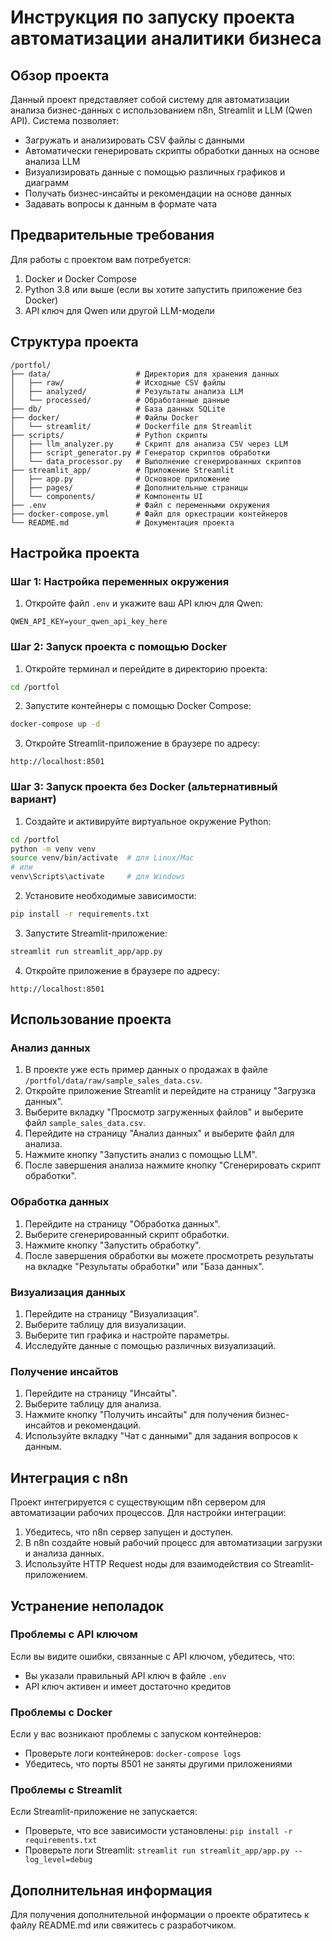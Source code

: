 # Инструкция по запуску проекта автоматизации аналитики бизнеса

## Обзор проекта

Данный проект представляет собой систему для автоматизации анализа бизнес-данных с использованием n8n, Streamlit и LLM (Qwen API). Система позволяет:

- Загружать и анализировать CSV файлы с данными
- Автоматически генерировать скрипты обработки данных на основе анализа LLM
- Визуализировать данные с помощью различных графиков и диаграмм
- Получать бизнес-инсайты и рекомендации на основе данных
- Задавать вопросы к данным в формате чата

## Предварительные требования

Для работы с проектом вам потребуется:

1. Docker и Docker Compose
2. Python 3.8 или выше (если вы хотите запустить приложение без Docker)
3. API ключ для Qwen или другой LLM-модели

## Структура проекта

```
/portfol/
├── data/                   # Директория для хранения данных
│   ├── raw/                # Исходные CSV файлы
│   ├── analyzed/           # Результаты анализа LLM
│   └── processed/          # Обработанные данные
├── db/                     # База данных SQLite
├── docker/                 # Файлы Docker
│   └── streamlit/          # Dockerfile для Streamlit
├── scripts/                # Python скрипты
│   ├── llm_analyzer.py     # Скрипт для анализа CSV через LLM
│   ├── script_generator.py # Генератор скриптов обработки
│   └── data_processor.py   # Выполнение сгенерированных скриптов
├── streamlit_app/          # Приложение Streamlit
│   ├── app.py              # Основное приложение
│   ├── pages/              # Дополнительные страницы
│   └── components/         # Компоненты UI
├── .env                    # Файл с переменными окружения
├── docker-compose.yml      # Файл для оркестрации контейнеров
└── README.md               # Документация проекта
```

## Настройка проекта

### Шаг 1: Настройка переменных окружения

1. Откройте файл `.env` и укажите ваш API ключ для Qwen:

```
QWEN_API_KEY=your_qwen_api_key_here
```

### Шаг 2: Запуск проекта с помощью Docker

1. Откройте терминал и перейдите в директорию проекта:

```bash
cd /portfol
```

2. Запустите контейнеры с помощью Docker Compose:

```bash
docker-compose up -d
```

3. Откройте Streamlit-приложение в браузере по адресу:

```
http://localhost:8501
```

### Шаг 3: Запуск проекта без Docker (альтернативный вариант)

1. Создайте и активируйте виртуальное окружение Python:

```bash
cd /portfol
python -m venv venv
source venv/bin/activate  # для Linux/Mac
# или
venv\Scripts\activate     # для Windows
```

2. Установите необходимые зависимости:

```bash
pip install -r requirements.txt
```

3. Запустите Streamlit-приложение:

```bash
streamlit run streamlit_app/app.py
```

4. Откройте приложение в браузере по адресу:

```
http://localhost:8501
```

## Использование проекта

### Анализ данных

1. В проекте уже есть пример данных о продажах в файле `/portfol/data/raw/sample_sales_data.csv`.
2. Откройте приложение Streamlit и перейдите на страницу "Загрузка данных".
3. Выберите вкладку "Просмотр загруженных файлов" и выберите файл `sample_sales_data.csv`.
4. Перейдите на страницу "Анализ данных" и выберите файл для анализа.
5. Нажмите кнопку "Запустить анализ с помощью LLM".
6. После завершения анализа нажмите кнопку "Сгенерировать скрипт обработки".

### Обработка данных

1. Перейдите на страницу "Обработка данных".
2. Выберите сгенерированный скрипт обработки.
3. Нажмите кнопку "Запустить обработку".
4. После завершения обработки вы можете просмотреть результаты на вкладке "Результаты обработки" или "База данных".

### Визуализация данных

1. Перейдите на страницу "Визуализация".
2. Выберите таблицу для визуализации.
3. Выберите тип графика и настройте параметры.
4. Исследуйте данные с помощью различных визуализаций.

### Получение инсайтов

1. Перейдите на страницу "Инсайты".
2. Выберите таблицу для анализа.
3. Нажмите кнопку "Получить инсайты" для получения бизнес-инсайтов и рекомендаций.
4. Используйте вкладку "Чат с данными" для задания вопросов к данным.

## Интеграция с n8n

Проект интегрируется с существующим n8n сервером для автоматизации рабочих процессов. Для настройки интеграции:

1. Убедитесь, что n8n сервер запущен и доступен.
2. В n8n создайте новый рабочий процесс для автоматизации загрузки и анализа данных.
3. Используйте HTTP Request ноды для взаимодействия со Streamlit-приложением.

## Устранение неполадок

### Проблемы с API ключом

Если вы видите ошибки, связанные с API ключом, убедитесь, что:
- Вы указали правильный API ключ в файле `.env`
- API ключ активен и имеет достаточно кредитов

### Проблемы с Docker

Если у вас возникают проблемы с запуском контейнеров:
- Проверьте логи контейнеров: `docker-compose logs`
- Убедитесь, что порты 8501 не заняты другими приложениями

### Проблемы с Streamlit

Если Streamlit-приложение не запускается:
- Проверьте, что все зависимости установлены: `pip install -r requirements.txt`
- Проверьте логи Streamlit: `streamlit run streamlit_app/app.py --log_level=debug`

## Дополнительная информация

Для получения дополнительной информации о проекте обратитесь к файлу README.md или свяжитесь с разработчиком.

